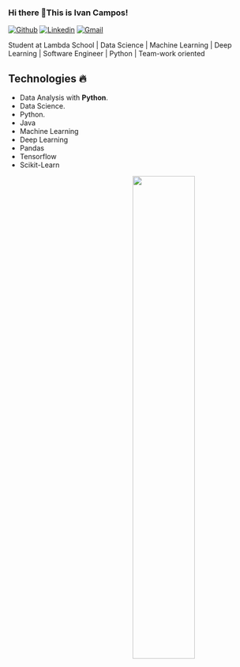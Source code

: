 ### Hi there 👋This is Ivan Campos!
[![Github](https://img.shields.io/badge/-Github-000?style=flat&logo=Github&logoColor=white)](https://github.com/IvanCampos11)
[![Linkedin](https://img.shields.io/badge/-LinkedIn-blue?style=flat&logo=Linkedin&logoColor=white)](https://www.linkedin.com/in/ivan-a-campos/)
[![Gmail](https://img.shields.io/badge/-Gmail-c14438?style=flat&logo=Gmail&logoColor=white)](mailto:ivan.4.campos@gmail.com)

Student at Lambda School | Data Science | Machine Learning | Deep Learning | Software Engineer | Python | Team-work oriented
## Technologies :fire:
- Data Analysis with **Python**.
- Data Science.
- Python.
- Java
- Machine Learning
- Deep Learning
- Pandas
- Tensorflow
- Scikit-Learn


<img width="50%" align="right" src="https://github-readme-stats.vercel.app/api?username=ivancampos11&show_icons=true&hide_border=true" />
